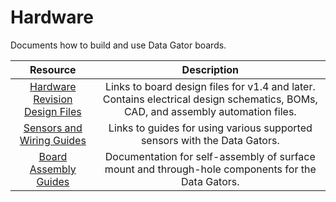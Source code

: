 # Hardware
Documents how to build and use Data Gator boards.

| Resource | Description |
| :---: | :---: | 
| [Hardware Revision Design Files](./Hardware_Revisions/README.md) | Links to board design files for v1.4 and later. Contains electrical design schematics, BOMs, CAD, and assembly automation files. |
| [Sensors and Wiring Guides](./Senosrs_And_Wiring/README.md) | Links to guides for using various supported sensors with the Data Gators. |
| [Board Assembly Guides](./Board_Assembly_Guides/README.md) | Documentation for self-assembly of surface mount and through-hole components for the Data Gators. |
